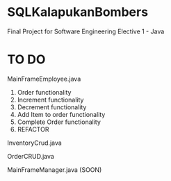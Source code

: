 # SQLKalapukanBombers

Final Project for Software Engineering Elective 1 - Java

# TO DO
MainFrameEmployee.java
  1. Order functionality
  2. Increment functionality
  3. Decrement functionality
  4. Add Item to order functionality
  5. Complete Order functionality
  6. REFACTOR
     
InventoryCrud.java

OrderCRUD.java

MainFrameManager.java (SOON)
